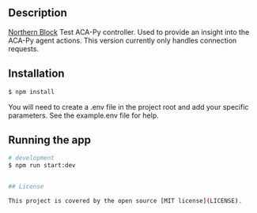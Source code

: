 
## Description

[Northern Block](https://northernblock.io/) Test ACA-Py controller.  Used to provide an insight into the ACA-Py agent actions.  This version currently only handles connection requests.

## Installation

```bash
$ npm install
```
You will need to create a .env file in the project root and add your specific parameters.  See the example.env file for help.

## Running the app

```bash
# development
$ npm run start:dev


## License

This project is covered by the open source [MIT license](LICENSE).

